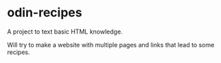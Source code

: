 # odin-recipes
A project to text basic HTML knowledge.

Will try to make a website with multiple pages and links that lead to some recipes.